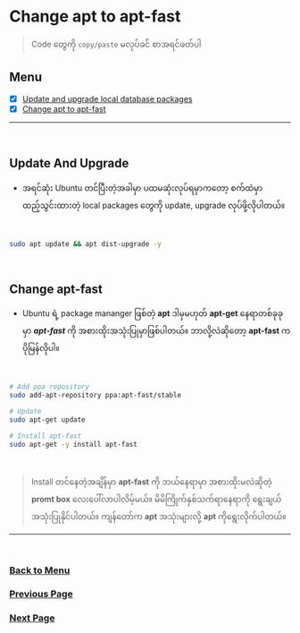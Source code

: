 # Change apt to apt-fast

> Code တွေကို `copy/paste` မလုပ်ခင်် စာအရင်ဖတ်ပါ

## Menu

- [x] [Update and upgrade local database packages](#update-and-upgrade)
- [x] [Change apt to apt-fast](#change-apt-fast)

---

</br>

## Update And Upgrade

- အရင်ဆုံး Ubuntu တင်ပြီးတဲ့အခါမှာ ပထမဆုံးလုပ်ရမှာကတော့ စက်ထဲမှာ ထည့်သွင်းထားတဲ့ local packages တွေကို update, upgrade လုပ်ဖို့လိုပါတယ်။

</br>

```bash
sudo apt update && apt dist-upgrade -y
```

</br>

## Change apt-fast

- Ubuntu ရဲ့ package mananger ဖြစ်တဲ့ **apt** ဒါမှမဟုတ် **apt-get** နေရာတစ်ခုခုမှာ ***apt-fast*** ကို အစားထိုးအသုံးပြုမှာဖြစ်ပါတယ်။ ဘာလို့လဲဆိုတော့ **apt-fast** က ပိုမြန်လိုပါ။

</br>

```bash
# Add ppa repository
sudo add-apt-repository ppa:apt-fast/stable

# Update
sudo apt-get update

# Install apt-fast
sudo apt-get -y install apt-fast
```

</br>

> Install တင်နေတဲ့အချိန်မှာ **apt-fast** ကို ဘယ်နေရာမှာ အစားထိုးမလဲဆိုတဲ့ **promt box** လေးပေါ်လာပါလိမ့်မယ်။ မိမိကြိုက်နှစ်သက်ရာနေရာကို ရွေးချယ်အသုံးပြုနိုင်ပါတယ်။ ကျန်တော်က **apt** အသုံးများလို့ **apt** ကိုရွေးလိုက်ပါတယ်။

---

</br>

### [Back to Menu](#menu)

### [Previous Page](/README.md#setup-after-installed-ubuntu-os)

### [Next Page](/2.Install_git.md#install-important-mini-packages)
